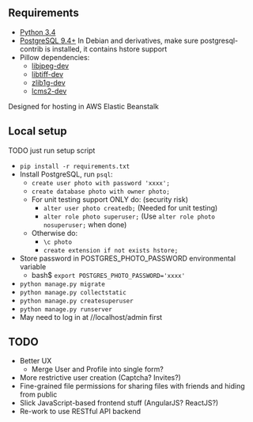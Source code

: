 ## Requirements ##
* [Python 3.4](https://www.python.org/downloads/release/python-346/)
* [PostgreSQL 9.4+](https://www.postgresql.org/download/) In Debian and 
derivatives, make sure postgresql-contrib is installed, it contains hstore
support
* Pillow dependencies:
    * [libjpeg-dev](http://libjpeg.sourceforge.net/)
    * [libtiff-dev](http://www.libtiff.org/)
    * [zlib1g-dev](http://zlib.net/)
    * [lcms2-dev](http://www.littlecms.com/)

Designed for hosting in AWS Elastic Beanstalk

## Local setup ##
TODO just run setup script
* `pip install -r requirements.txt`
* Install PostgreSQL, run `psql`:
    * `create user photo with password 'xxxx';`
    * `create database photo with owner photo;`
    * For unit testing support ONLY do: (security risk)
        * `alter user photo createdb;` (Needed for unit testing)
        * `alter role photo superuser;` (Use `alter role photo nosuperuser;` when done)
    * Otherwise do:
        * `\c photo`
        * `create extension if not exists hstore;`
* Store password in POSTGRES_PHOTO_PASSWORD environmental variable
    * bash$ `export POSTGRES_PHOTO_PASSWORD='xxxx'`
* `python manage.py migrate`
* `python manage.py collectstatic`
* `python manage.py createsuperuser`
* `python manage.py runserver`
* May need to log in at //localhost/admin first

## TODO ##
* Better UX
    * Merge User and Profile into single form?
* More restrictive user creation (Captcha? Invites?)
* Fine-grained file permissions for sharing files with friends and hiding from public
* Slick JavaScript-based frontend stuff (AngularJS? ReactJS?)
* Re-work to use RESTful API backend
